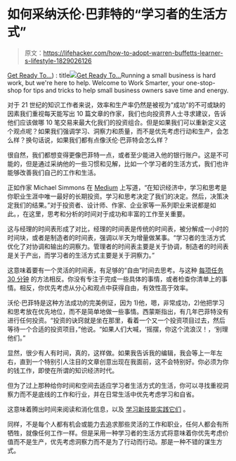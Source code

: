 # 如何采纳沃伦·巴菲特的“学习者的生活方式”

> 原文：<https://lifehacker.com/how-to-adopt-warren-buffetts-learner-s-lifestyle-1829026126>

[Get Ready To...](https://worksmarter.kinja.com)) : title[![](../Images/6df5a12c55ead4b12ad20872c9620c3d.png)](https://worksmarter.kinja.com)[Get Ready To...](https://worksmarter.kinja.com)Running a small business is hard work, but we're here to help. Welcome to Work Smarter, your one-stop-shop for tips and tricks to help small business owners save time and energy.

对于 21 世纪的知识工作者来说，效率和生产率仍然是被视为“成功”的不可或缺的因素我们重视每天能写出 10 篇文章的作家，我们也向投资界人士寻求建议，告诉他们应该做哪 10 笔交易来最大化我们的投资组合。但是如果我们可以重新定义这个观点呢？如果我们强调学习、洞察力和质量，而不是优先考虑行动和生产，会怎么样？换句话说，如果我们都有点像沃伦·巴菲特会怎么样？



很自然，我们都想变得更像巴菲特一点，或者至少能进入他的银行账户。这是不可能的，但是通过采纳他的一些习惯和见解，比如一个学习者的生活方式，我们也许能够改善我们自己的工作和生活。

正如作家 Michael Simmons 在 [Medium](https://medium.com/the-mission/the-no-1-lifelong-habit-of-warren-buffett-the-5-hour-rule-57884dce03f3) 上写道，“在知识经济中，学习和思考是你职业生涯中唯一最好的长期投资。学习和思考决定了我们的决定。然后，决策决定我们的结果。”对于投资者、设计师、作家、企业家等一系列职业来说都是如此。，在这里，思考和分析的时间对于成功和丰富的工作至关重要。

这与经理的时间表形成了对比，经理的时间表是传统的时间表，被分解成一小时的时间块，或者是制造者的时间表，强调以半天为增量做某事。“学习者的生活方式优化了对协调和输出的洞察力。管理者的时间表主要是关于协调，制造者的时间表是关于产出，而学习者的生活方式主要是关于洞察力。”

这意味着要有一个灵活的时间表，有足够的“自由”时间去思考。与这种 [每项任务 30 分钟](https://lifehacker.com/increase-your-productivity-by-switching-tasks-every-hal-1828942200#_ga=2.100045594.54768552.1536582194-594046802.1524762060) 的方法相反。你没有专注于完成一些具体的事情，或者检查你清单上的事情。相反，你优先考虑从分心和观点中获得自由，有效性高于效率。

沃伦·巴菲特是这种方法成功的完美例证，因为 1)他，嗯，非常成功，2)他把学习和思考放在优先地位，而不是简单地做一些事情。西蒙斯指出，有几年巴菲特没有进行任何投资。“投资的诀窍就是坐在那里，看着一个又一个投资项目过去，然后等待一个合适的投资项目，”他说。“如果人们大喊，‘摇摆，你这个流浪汉！，‘别理他们。”

显然，很少有人有时间，真的，这样做。如果我告诉我的编辑，我会等上一年左右，直到一个特别引人注目的文章创意出现在我面前，这不会特别好。你必须为你的钱工作，即使在所谓的知识经济时代。

但为了过上那种给你时间和空间去适应学习者生活方式的生活，你可以寻找重视洞察力而不是底线的工作和行业，并在日常生活中优先考虑学习和自省。

这意味着腾出时间来阅读和消化信息，以及 [学习新技能](https://twocents.lifehacker.com/how-are-you-investing-in-yourself-this-year-1828021163)[实践它们](https://lifehacker.com/to-get-good-at-something-practice-less-but-more-frequ-1826578340) 。

同样，不是每个人都有机会或能力去追求那些灵活的工作和职业，任何人都会有所牺牲，就像任何工作一样。但是采用一种学习者的生活方式将意味着你优先考虑价值而不是生产，优先考虑洞察力而不是为了行动而行动。那是一种不错的谋生方式。